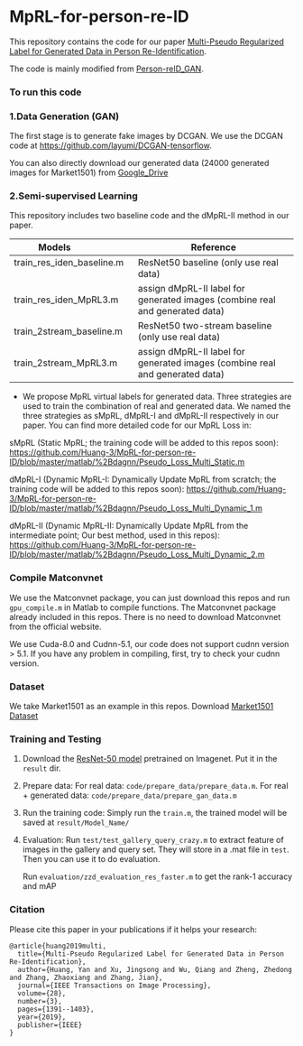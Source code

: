 # MpRL-for-person-re-ID
This repository contains the code for our paper [Multi-Pseudo Regularized Label for Generated Data in Person Re-Identification](https://ieeexplore.ieee.org/abstract/document/8485730).

The code is mainly modified from [Person-reID_GAN](https://github.com/layumi/Person-reID_GAN).

### To run this code

### 1.Data Generation (GAN)
The first stage is to generate fake images by DCGAN.
We use the DCGAN code at https://github.com/layumi/DCGAN-tensorflow.

You can also directly download our generated data (24000 generated images for Market1501) from [Google_Drive](https://drive.google.com/open?id=1-Qv8QfmLi24svclJ3Ee-6y5Zk6HLjZfP)

### 2.Semi-supervised Learning
This repository includes two baseline code and the dMpRL-II method in our paper.

| Models               | Reference | 
| --------              | -----  | 
| train_res_iden_baseline.m        | ResNet50 baseline (only use real data) | 
| train_res_iden_MpRL3.m    | assign dMpRL-II label for generated images (combine real and generated data)|  
| train_2stream_baseline.m    | ResNet50 two-stream baseline (only use real data) | 
| train_2stream_MpRL3.m | assign dMpRL-II label for generated images (combine real and generated data)| 

* We propose MpRL virtual labels for generated data. Three strategies are used to train the combination of real and generated data. We named the three strategies as sMpRL, dMpRL-I and dMpRL-II respectively in our paper. You can find more detailed code for our MpRL Loss in:

sMpRL (Static MpRL; the training code will be added to this repos soon):
https://github.com/Huang-3/MpRL-for-person-re-ID/blob/master/matlab/%2Bdagnn/Pseudo_Loss_Multi_Static.m

dMpRL-I (Dynamic MpRL-I: Dynamically Update MpRL from scratch; the training code will be added to this repos soon):
https://github.com/Huang-3/MpRL-for-person-re-ID/blob/master/matlab/%2Bdagnn/Pseudo_Loss_Multi_Dynamic_1.m

dMpRL-II (Dynamic MpRL-II: Dynamically Update MpRL from the intermediate point; Our best method, used in this repos):
https://github.com/Huang-3/MpRL-for-person-re-ID/blob/master/matlab/%2Bdagnn/Pseudo_Loss_Multi_Dynamic_2.m


### Compile Matconvnet
We use the Matconvnet package, you can just download this repos and run `gpu_compile.m` in Matlab to compile functions. The Matconvnet package already included in this repos. There is no need to download Matconvnet from the official website.

We use Cuda-8.0 and Cudnn-5.1, our code does not support cudnn version > 5.1. If you have any problem in compiling, first, try to check your cudnn version. 

### Dataset
We take Market1501 as an example in this repos.
Download [Market1501 Dataset](http://www.liangzheng.org/Project/project_reid.html)

### Training and Testing
1. Download the [ResNet-50 model](http://www.vlfeat.org/matconvnet/models/imagenet-resnet-50-dag.mat) pretrained on Imagenet. Put it in the `result` dir.

2. Prepare data:
   For real data: `code/prepare_data/prepare_data.m`.
   For real + generated data: `code/prepare_data/prepare_gan_data.m`

3. Run the training code:
   Simply run the  `train.m`, the trained model will be saved at `result/Model_Name/`
   
4. Evaluation:
   Run `test/test_gallery_query_crazy.m` to extract feature of images in the gallery and query set. They will store in a .mat file in `test`. Then you can use it to do evaluation.
   
   Run `evaluation/zzd_evaluation_res_faster.m` to get the rank-1 accuracy and mAP
   
### Citation
Please cite this paper in your publications if it helps your research:
```
@article{huang2019multi,
  title={Multi-Pseudo Regularized Label for Generated Data in Person Re-Identification},
  author={Huang, Yan and Xu, Jingsong and Wu, Qiang and Zheng, Zhedong and Zhang, Zhaoxiang and Zhang, Jian},
  journal={IEEE Transactions on Image Processing},
  volume={28},
  number={3},
  pages={1391--1403},
  year={2019},
  publisher={IEEE}
}

